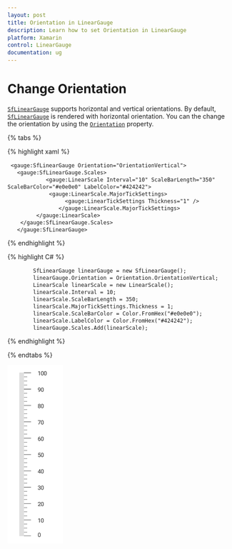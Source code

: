 ```yaml
---
layout: post
title: Orientation in LinearGauge
description: Learn how to set Orientation in LinearGauge
platform: Xamarin
control: LinearGauge
documentation: ug
---
```

# Change Orientation

[`SfLinearGauge`](https://help.syncfusion.com/cr/cref_files/xamarin/Syncfusion.SfGauge.XForms~Syncfusion.SfGauge.XForms.SfLinearGauge.html) supports horizontal and vertical orientations. By default, [`SfLinearGauge`](https://help.syncfusion.com/cr/cref_files/xamarin/Syncfusion.SfGauge.XForms~Syncfusion.SfGauge.XForms.SfLinearGauge.html) is rendered with horizontal orientation. You can the change the orientation by using the [`Orientation`](https://help.syncfusion.com/cr/cref_files/xamarin/Syncfusion.SfGauge.XForms~Syncfusion.SfGauge.XForms.SfLinearGauge~OrientationProperty.html) property. 

{% tabs %}

{% highlight xaml %}

	 <gauge:SfLinearGauge Orientation="OrientationVertical">
       <gauge:SfLinearGauge.Scales>
                <gauge:LinearScale Interval="10" ScaleBarLength="350" ScaleBarColor="#e0e0e0" LabelColor="#424242">
                 <gauge:LinearScale.MajorTickSettings>
                      <gauge:LinearTickSettings Thickness="1" />
                    </gauge:LinearScale.MajorTickSettings>
             </gauge:LinearScale>
        </gauge:SfLinearGauge.Scales>
       </gauge:SfLinearGauge>

	
{% endhighlight %}

{% highlight C# %}

            SfLinearGauge linearGauge = new SfLinearGauge();
            linearGauge.Orientation = Orientation.OrientationVertical;
            LinearScale linearScale = new LinearScale();
            linearScale.Interval = 10;
            linearScale.ScaleBarLength = 350;
            linearScale.MajorTickSettings.Thickness = 1;
            linearScale.ScaleBarColor = Color.FromHex("#e0e0e0");
            linearScale.LabelColor = Color.FromHex("#424242");
            linearGauge.Scales.Add(linearScale);


{% endhighlight %}

{% endtabs %}

![Linear Gauge Orientation](change-orientation_images/orientaion.png)
